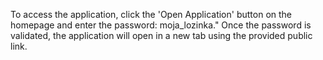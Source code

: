 To access the application, click the 'Open Application' button on the homepage and enter the password: moja_lozinka."
Once the password is validated, the application will open in a new tab using the provided public link.
